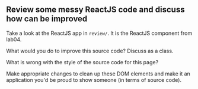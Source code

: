 ## Review some messy ReactJS code and discuss how can be improved

Take a look at the ReactJS app in `review/`. It is the ReactJS component from lab04.

What would you do to improve this source code? Discuss as a class.

What is wrong with the style of the source code for this page?

Make appropriate changes to clean up these DOM elements and make it an application you'd be proud to show someone (in terms of source code).
